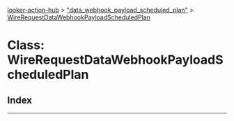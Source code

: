 [looker-action-hub](../README.md) > ["data_webhook_payload_scheduled_plan"](../modules/_data_webhook_payload_scheduled_plan_.md) > [WireRequestDataWebhookPayloadScheduledPlan](../classes/_data_webhook_payload_scheduled_plan_.wirerequestdatawebhookpayloadscheduledplan.md)



# Class: WireRequestDataWebhookPayloadScheduledPlan

## Index


---
